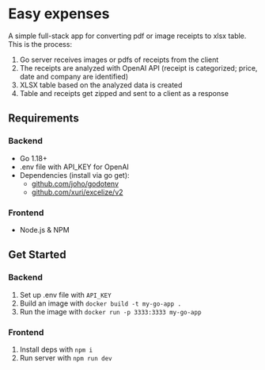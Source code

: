 # Easy expenses
A simple full-stack app for converting pdf or image receipts to xlsx table.
This is the process:
1. Go server receives images or pdfs of receipts from the client
2. The receipts are analyzed with OpenAI API (receipt is categorized; price, date and company are identified)
3. XLSX table based on the analyzed data is created
4. Table and receipts get zipped and sent to a client as a response

## Requirements
### Backend
* Go 1.18+
* .env file with API_KEY for OpenAI
* Dependencies (install via go get):
  * [github.com/joho/godotenv](github.com/joho/godotenv)
  * [github.com/xuri/excelize/v2](github.com/xuri/excelize/v2)
### Frontend
* Node.js & NPM
## Get Started
### Backend
1. Set up .env file with `API_KEY`
2. Build an image with `docker build -t my-go-app .`
3. Run the image with `docker run -p 3333:3333 my-go-app`
### Frontend
1. Install deps with `npm i`
2. Run server with `npm run dev`
